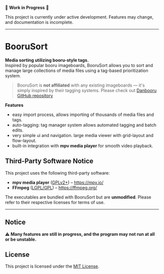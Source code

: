 

🚧 **Work in Progress** 🚧

This project is currently under active development. Features may change, and documentation is incomplete.

---
# BooruSort

**Media sorting utilizing booru-style tags.**  
Inspired by popular booru imageboards, BooruSort allows you to sort and manage large collections of media files using a tag-based prioritization system.

> BooruSort is **not affiliated** with any existing imageboards — it's simply inspired by their tagging systems. Please check out [Danbooru GitHub repository](https://github.com/danbooru/danbooru)


**Features**

- easy import process, allows importing of thousands of media files and tags.
- auto-tagging: tag manager system allows automated tagging and batch edits.
- very simple ui and navigation. large media viewer with grid-layout and flow-layout.
- built-in integration with **mpv media player** for smooth video playback.

## Third-Party Software Notice

This project uses the following third-party software:

- **mpv media player** ([GPLv2+](https://www.gnu.org/licenses/old-licenses/gpl-2.0.html)) – https://mpv.io/  
- **FFmpeg** ([LGPL/GPL](https://ffmpeg.org/legal.html)) – https://ffmpeg.org/

The executables are bundled with BooruSort but are **unmodified**. Please refer to their respective licenses for terms of use.

---

## Notice

⚠️ **Many features are still in progress, and the program may not run at all or be unstable.**

## License

This project is licensed under the [MIT License](LICENSE).
